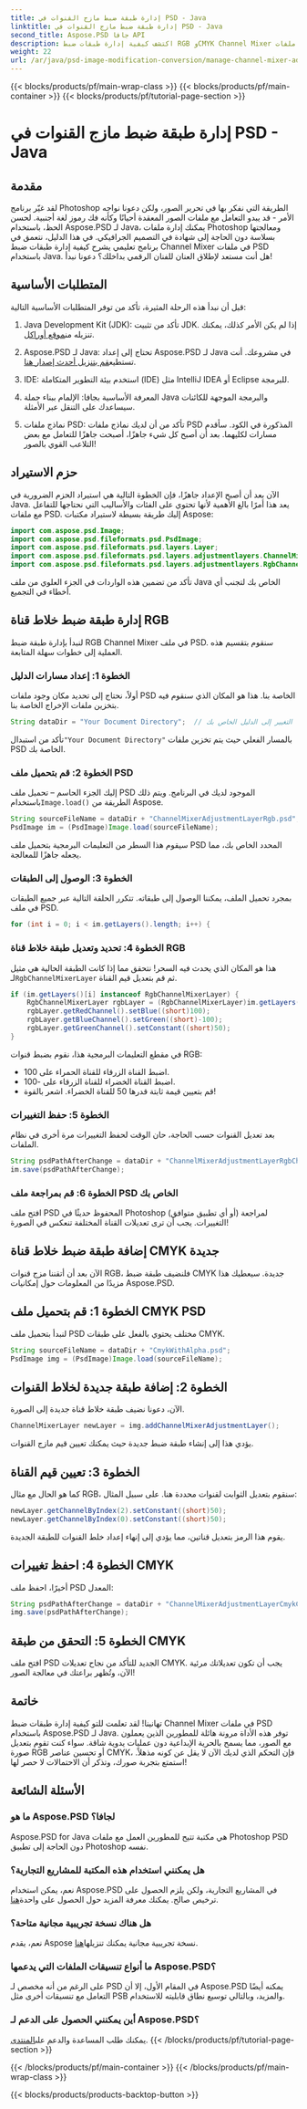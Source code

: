 ```yaml
---
title: إدارة طبقة ضبط مازج القنوات في PSD - Java
linktitle: إدارة طبقة ضبط مازج القنوات في PSD - Java
second_title: Aspose.PSD جافا API
description: اكتشف كيفية إدارة طبقات ضبط RGB وCMYK Channel Mixer في ملفات PSD باستخدام Aspose.PSD لـ Java. تعزيز مهارات تحرير الصور الخاصة بك.
weight: 22
url: /ar/java/psd-image-modification-conversion/manage-channel-mixer-adjustment-layer-psd/
---
```


{{< blocks/products/pf/main-wrap-class >}}
{{< blocks/products/pf/main-container >}}
{{< blocks/products/pf/tutorial-page-section >}}

# إدارة طبقة ضبط مازج القنوات في PSD - Java

## مقدمة
لقد غيّر برنامج Photoshop الطريقة التي نفكر بها في تحرير الصور، ولكن دعونا نواجه الأمر - قد يبدو التعامل مع ملفات الصور المعقدة أحيانًا وكأنه فك رموز لغة أجنبية. لحسن الحظ، باستخدام Aspose.PSD لـ Java، يمكنك إدارة ملفات Photoshop ومعالجتها بسلاسة دون الحاجة إلى شهادة في التصميم الجرافيكي. في هذا الدليل، نتعمق في برنامج تعليمي يشرح كيفية إدارة طبقات ضبط Channel Mixer في ملفات PSD باستخدام Java. هل أنت مستعد لإطلاق العنان للفنان الرقمي بداخلك؟ دعونا نبدأ!
## المتطلبات الأساسية
قبل أن نبدأ هذه الرحلة المثيرة، تأكد من توفر المتطلبات الأساسية التالية:
1.  Java Development Kit (JDK): تأكد من تثبيت JDK. إذا لم يكن الأمر كذلك، يمكنك تنزيله من[موقع أوراكل](https://www.oracle.com/java/technologies/javase-jdk11-downloads.html).
   
2.  Aspose.PSD لـ Java: تحتاج إلى إعداد Aspose.PSD لـ Java في مشروعك. أنت تستطيع[قم بتنزيل أحدث إصدار هنا](https://releases.aspose.com/psd/java/).
3. IDE: استخدم بيئة التطوير المتكاملة (IDE) مثل IntelliJ IDEA أو Eclipse للبرمجة.
4. المعرفة الأساسية بجافا: الإلمام ببناء جملة Java والبرمجة الموجهة للكائنات سيساعدك على التنقل عبر الأمثلة.
5. نماذج ملفات PSD: تأكد من أن لديك نماذج ملفات PSD المذكورة في الكود. سأقدم مسارات لكليهما.
بعد أن أصبح كل شيء جاهزًا، أصبحت جاهزًا للتعامل مع بعض التلاعب القوي بالصور!
## حزم الاستيراد
الآن بعد أن أصبح الإعداد جاهزًا، فإن الخطوة التالية هي استيراد الحزم الضرورية في Java. يعد هذا أمرًا بالغ الأهمية لأنها تحتوي على الفئات والأساليب التي نحتاجها للتفاعل مع ملفات PSD. إليك طريقة بسيطة لاستيراد مكتبات Aspose:
```java
import com.aspose.psd.Image;
import com.aspose.psd.fileformats.psd.PsdImage;
import com.aspose.psd.fileformats.psd.layers.Layer;
import com.aspose.psd.fileformats.psd.layers.adjustmentlayers.ChannelMixerLayer;
import com.aspose.psd.fileformats.psd.layers.adjustmentlayers.RgbChannelMixerLayer;
```
تأكد من تضمين هذه الواردات في الجزء العلوي من ملف Java الخاص بك لتجنب أي أخطاء في التجميع.
## إدارة طبقة ضبط خلاط قناة RGB
لنبدأ بإدارة طبقة ضبط RGB Channel Mixer في ملف PSD. سنقوم بتقسيم هذه العملية إلى خطوات سهلة المتابعة.
### الخطوة 1: إعداد مسارات الدليل
أولاً، نحتاج إلى تحديد مكان وجود ملفات PSD الخاصة بنا. هذا هو المكان الذي سنقوم فيه بتخزين ملفات الإخراج الخاصة بنا.
```java
String dataDir = "Your Document Directory";  // التغيير إلى الدليل الخاص بك
```
 تأكد من استبدال`"Your Document Directory"` بالمسار الفعلي حيث يتم تخزين ملفات PSD الخاصة بك.
### الخطوة 2: قم بتحميل ملف PSD
 إليك الجزء الحاسم – تحميل ملف PSD الموجود لديك في البرنامج. ويتم ذلك باستخدام`Image.load()` الطريقة من Aspose.
```java
String sourceFileName = dataDir + "ChannelMixerAdjustmentLayerRgb.psd";
PsdImage im = (PsdImage)Image.load(sourceFileName);
```
سيقوم هذا السطر من التعليمات البرمجية بتحميل ملف PSD المحدد الخاص بك، مما يجعله جاهزًا للمعالجة.
### الخطوة 3: الوصول إلى الطبقات
بمجرد تحميل الملف، يمكننا الوصول إلى طبقاته. تتكرر الحلقة التالية عبر جميع الطبقات في ملف PSD.
```java
for (int i = 0; i < im.getLayers().length; i++) {
```
### الخطوة 4: تحديد وتعديل طبقة خلاط قناة RGB
 هذا هو المكان الذي يحدث فيه السحر! نتحقق مما إذا كانت الطبقة الحالية هي مثيل لـ`RgbChannelMixerLayer` ثم قم بتعديل قيم القناة.
```java
if (im.getLayers()[i] instanceof RgbChannelMixerLayer) {
    RgbChannelMixerLayer rgbLayer = (RgbChannelMixerLayer)im.getLayers()[i];
    rgbLayer.getRedChannel().setBlue((short)100);
    rgbLayer.getBlueChannel().setGreen((short)-100);
    rgbLayer.getGreenChannel().setConstant((short)50);
}
```
في مقطع التعليمات البرمجية هذا، نقوم بضبط قنوات RGB:
- اضبط القناة الزرقاء للقناة الحمراء على 100.
- اضبط القناة الخضراء للقناة الزرقاء على -100.
- قم بتعيين قيمة ثابتة قدرها 50 للقناة الخضراء.
اشعر بالقوة! 
### الخطوة 5: حفظ التغييرات
بعد تعديل القنوات حسب الحاجة، حان الوقت لحفظ التغييرات مرة أخرى في نظام الملفات.
```java
String psdPathAfterChange = dataDir + "ChannelMixerAdjustmentLayerRgbChanged.psd";
im.save(psdPathAfterChange);
```
### الخطوة 6: قم بمراجعة ملف PSD الخاص بك
افتح ملف PSD المحفوظ حديثًا في Photoshop (أو أي تطبيق متوافق) لمراجعة التغييرات. يجب أن ترى تعديلات القناة المختلفة تنعكس في الصورة!
## إضافة طبقة ضبط خلاط قناة CMYK جديدة
الآن بعد أن أتقننا مزج قنوات RGB، فلنضيف طبقة ضبط CMYK جديدة. سيعطيك هذا مزيدًا من المعلومات حول إمكانيات Aspose.PSD.
## الخطوة 1: قم بتحميل ملف CMYK PSD
لنبدأ بتحميل ملف PSD مختلف يحتوي بالفعل على طبقات CMYK.
```java
String sourceFileName = dataDir + "CmykWithAlpha.psd";
PsdImage img = (PsdImage)Image.load(sourceFileName);
```
## الخطوة 2: إضافة طبقة جديدة لخلاط القنوات
الآن، دعونا نضيف طبقة خلاط قناة جديدة إلى الصورة.
```java
ChannelMixerLayer newLayer = img.addChannelMixerAdjustmentLayer();
```
يؤدي هذا إلى إنشاء طبقة ضبط جديدة حيث يمكنك تعيين قيم مازج القنوات.
## الخطوة 3: تعيين قيم القناة
كما هو الحال مع مثال RGB، سنقوم بتعديل الثوابت لقنوات محددة هنا. على سبيل المثال:
```java
newLayer.getChannelByIndex(2).setConstant((short)50);
newLayer.getChannelByIndex(0).setConstant((short)50);
```
يقوم هذا الرمز بتعديل قناتين، مما يؤدي إلى إنهاء إعداد خلط القنوات للطبقة الجديدة.
## الخطوة 4: احفظ تغييرات CMYK
أخيرًا، احفظ ملف PSD المعدل:
```java
String psdPathAfterChange = dataDir + "ChannelMixerAdjustmentLayerCmykChanged.psd";
img.save(psdPathAfterChange);
```
## الخطوة 5: التحقق من طبقة CMYK
افتح ملف PSD الجديد للتأكد من نجاح تعديلات CMYK. يجب أن تكون تعديلاتك مرئية الآن، وتُظهر براعتك في معالجة الصور!
## خاتمة
تهانينا! لقد تعلمت للتو كيفية إدارة طبقات ضبط Channel Mixer في ملفات PSD باستخدام Aspose.PSD لـ Java. توفر هذه الأداة مرونة هائلة للمطورين الذين يعملون مع الصور، مما يسمح بالحرية الإبداعية دون عمليات يدوية شاقة. سواء كنت تقوم بتعديل صورة RGB أو تحسين عناصر CMYK، فإن التحكم الذي لديك الآن لا يقل عن كونه مذهلاً.
استمتع بتجربة صورك، وتذكر أن الاحتمالات لا حصر لها!
## الأسئلة الشائعة
### ما هو Aspose.PSD لجافا؟
Aspose.PSD for Java هي مكتبة تتيح للمطورين العمل مع ملفات Photoshop PSD دون الحاجة إلى تطبيق Photoshop نفسه.
### هل يمكنني استخدام هذه المكتبة للمشاريع التجارية؟
 نعم، يمكن استخدام Aspose.PSD في المشاريع التجارية، ولكن يلزم الحصول على ترخيص صالح. يمكنك معرفة المزيد حول الحصول على واحدة[هنا](https://purchase.aspose.com/buy).
### هل هناك نسخة تجريبية مجانية متاحة؟
 نعم، يقدم Aspose نسخة تجريبية مجانية يمكنك تنزيلها[هنا](https://releases.aspose.com/).
### ما أنواع تنسيقات الملفات التي يدعمها Aspose.PSD؟
على الرغم من أنه مخصص لـ PSD في المقام الأول، إلا أن Aspose.PSD يمكنه أيضًا التعامل مع تنسيقات أخرى مثل PSB والمزيد، وبالتالي توسيع نطاق قابليته للاستخدام.
### أين يمكنني الحصول على الدعم لـ Aspose.PSD؟
 يمكنك طلب المساعدة والدعم على[المنتدى](https://forum.aspose.com/c/psd/34).
{{< /blocks/products/pf/tutorial-page-section >}}

{{< /blocks/products/pf/main-container >}}
{{< /blocks/products/pf/main-wrap-class >}}

{{< blocks/products/products-backtop-button >}}

